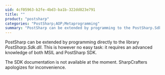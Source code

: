 ```yaml
---
uid: 4cf05963-b2fe-4bd3-ba1b-322dd823e791
title: ""
product: "postsharp"
categories: "PostSharp;AOP;Metaprogramming"
summary: "PostSharp can be extended by programming to the PostSharp.Sdk.dll library, but this requires advanced knowledge of MSIL and PostSharp SDK."
---
```

PostSharp can be extended by programming directly to the library *PostSharp.Sdk.dll*. This is however no easy task: it requires an advanced knowledge of both MSIL and PostSharp SDK. 

The SDK documentation is not available at the moment. SharpCrafters apologizes for inconvenience.


